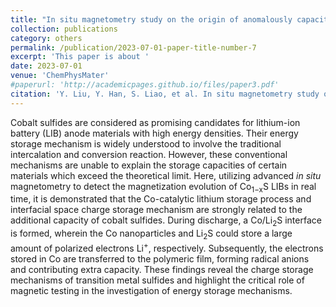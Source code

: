 ```yaml
---
title: "In situ magnetometry study on the origin of anomalously capacity in transition metal sulfides"
collection: publications
category: others
permalink: /publication/2023-07-01-paper-title-number-7
excerpt: 'This paper is about ' 
date: 2023-07-01
venue: 'ChemPhysMater'
#paperurl: 'http://academicpages.github.io/files/paper3.pdf'
citation: 'Y. Liu, Y. Han, S. Liao, et al. In situ magnetometry study on the origin of anomalously capacity in transition metal sulfides, ChemPhysMater, 2023, 2, 246-252.'
---
```


Cobalt sulfides are considered as promising candidates for lithium-ion battery (LIB) anode materials with high energy densities. Their energy storage mechanism is widely understood to involve the traditional intercalation and conversion reaction. However, these conventional mechanisms are unable to explain the storage capacities of certain materials which exceed the theoretical limit.
Here, utilizing advanced <i>in situ</i> magnetometry to detect the magnetization evolution of Co<sub>1−x</sub>S LIBs in real time, it is demonstrated that the Co-catalytic lithium storage process and interfacial space charge storage mechanism are strongly related to the additional capacity of cobalt sulfides.
During discharge, a Co/Li<sub>2</sub>S interface is formed, wherein the Co nanoparticles and Li<sub>2</sub>S could store a large amount of polarized electrons Li<sup>+</sup>, respectively. Subsequently, the electrons stored in Co are transferred to the polymeric film, forming radical anions and contributing extra capacity.
These findings reveal the charge storage mechanisms of transition metal sulfides and highlight the critical role of magnetic testing in the investigation of energy storage mechanisms.

